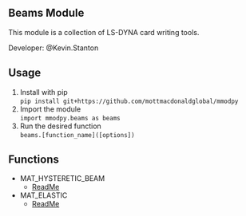 ## Beams Module

This module is a collection of LS-DYNA card writing tools.

Developer: @Kevin.Stanton

## Usage

1. Install with pip <br />
`pip install git+https://github.com/mottmacdonaldglobal/mmodpy`
2. Import the module <br />
`import mmodpy.beams as beams`
3. Run the desired function <br />
`beams.[function_name]([options])`

## Functions

* MAT_HYSTERETIC_BEAM
    - [ReadMe](https://https://github.com/mottmacdonaldglobal/mmodpy/new/main/mmodpy/beams/ReadMe_hysBeams.md)
* MAT_ELASTIC
    - [ReadMe](https://github.com/mottmacdonaldglobal/mmodpy/new/main/mmodpy/beams/ReadMe_elasticBeams.md)
